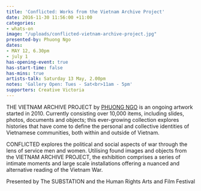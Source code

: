 ```yaml
---
title: 'Conflicted: Works from the Vietnam Archive Project'
date: 2016-11-30 11:56:00 +11:00
categories:
- whats-on
image: "/uploads/conflicted-vietnam-archive-project.jpg"
presented-by: Phuong Ngo
dates:
- MAY 12, 6.30pm
- july 1
has-opening-event: true
has-start-time: false
has-mins: true
artists-talk: Saturday 13 May, 2.00pm
notes: 'Gallery Open: Tues - Sat<br>11am - 5pm'
supporters: Creative Victoria
---
```


THE VIETNAM ARCHIVE PROJECT by [PHUONG NGO](http://www.pthngo.com) is an ongoing artwork started in 2010. Currently consisting over 10,000 items, including slides, photos, documents and objects; this ever-growing collection explores histories that have come to define the personal and collective identities of Vietnamese communities, both within and outside of Vietnam.

CONFLICTED explores the political and social aspects of war through the lens of service men and women. Utilising found images and objects from the VIETNAM ARCHIVE PROJECT, the exhibition comprises a series of intimate moments and large scale installations offering a nuanced and alternative reading of the Vietnam War.

Presented by The SUBSTATION and the Human Rights Arts and Film Festival
